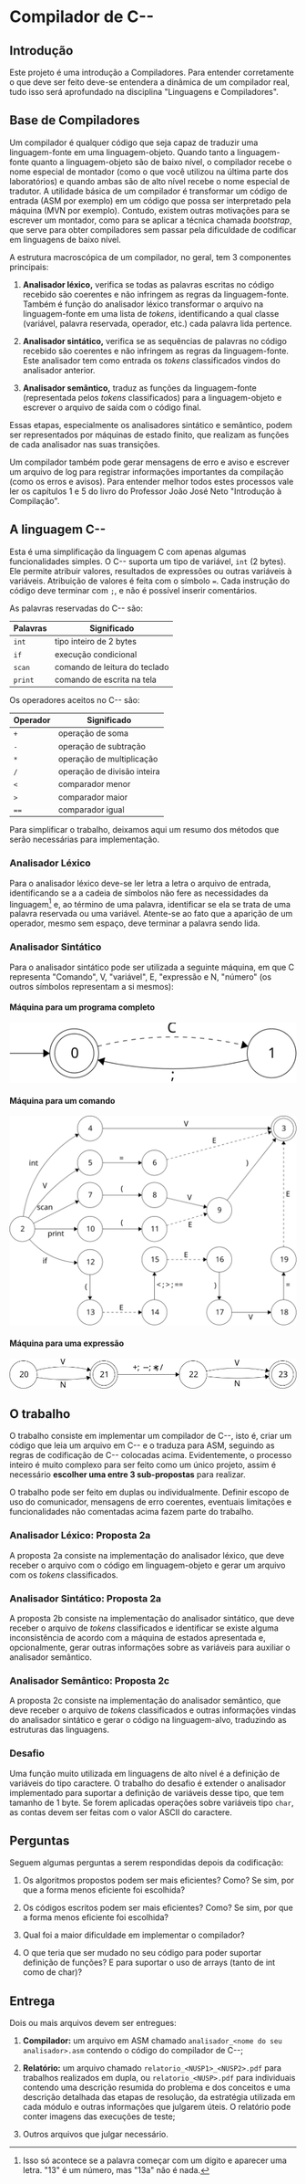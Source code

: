 # Compilador de C--

## Introdução

Este projeto é uma introdução a Compiladores. Para entender corretamente
o que deve ser feito deve-se entendera a dinâmica de um compilador real,
tudo isso será aprofundado na disciplina "Linguagens e Compiladores".

## Base de Compiladores

Um compilador é qualquer código que seja capaz de traduzir uma
linguagem-fonte em uma linguagem-objeto. Quando tanto a linguagem-fonte
quanto a linguagem-objeto são de baixo nível, o compilador recebe o nome
especial de montador (como o que você utilizou na última parte dos
laboratórios) e quando ambas são de alto nível recebe o nome especial de
tradutor. A utilidade básica de um compilador é transformar um código de
entrada (ASM por exemplo) em um código que possa ser interpretado pela
máquina (MVN por exemplo). Contudo, existem outras motivações para se
escrever um montador, como para se aplicar a técnica chamada _bootstrap_,
que serve para obter compiladores sem passar pela dificuldade de codificar
em linguagens de baixo nível.

A estrutura macroscópica de um compilador, no geral, tem 3 componentes
principais:

1.  **Analisador léxico,** verifica se
    todas as palavras escritas no código recebido são coerentes e não
    infringem as regras da linguagem-fonte. Também é função do
    analisador léxico transformar o arquivo na linguagem-fonte em uma
    lista de _tokens_, identificando a qual classe (variável, palavra
    reservada, operador, etc.) cada palavra lida pertence.

2.  **Analisador sintático,** verifica se
    as sequências de palavras no código recebido são coerentes e não
    infringem as regras da linguagem-fonte. Este analisador tem como
    entrada os _tokens_ classificados vindos do analisador anterior.

3.  **Analisador semântico,** traduz as
    funções da linguagem-fonte (representada pelos _tokens_ classificados)
    para a linguagem-objeto e escrever o arquivo de saída com o código
    final.

Essas etapas, especialmente os analisadores sintático e semântico, podem
ser representados por máquinas de estado finito, que realizam as funções
de cada analisador nas suas transições.

Um compilador também pode gerar mensagens de erro e aviso e escrever um
arquivo de log para registrar informações importantes da compilação
(como os erros e avisos). Para entender melhor todos estes processos
vale ler os capítulos 1 e 5 do livro do Professor João José Neto "Introdução
à Compilação".

## A linguagem C--

Esta é uma simplificação da linguagem C com apenas algumas
funcionalidades simples. O C-- suporta um tipo de variável, `int` (2
bytes). Ele permite atribuir valores, resultados de expressões ou outras
variáveis à variáveis. Atribuição de valores é feita com o símbolo `=`.
Cada instrução do código deve terminar com `;`, e não é possível inserir
comentários.

As palavras reservadas do C-- são:

| Palavras | Significado |
|----------|-------------|
| `int`    | tipo inteiro de 2 bytes        |
| `if`     | execução condicional           |
| `scan`   | comando de leitura do teclado  |
| `print`  | comando de escrita na tela     |

Os operadores aceitos no C-- são:

| Operador | Significado |
|----------|-------------|
| `+`      | operação de soma             |
| `-`      | operação de subtração        |
| `*`      | operação de multiplicação    |
| `/`      | operação de divisão inteira  |
| `<`      | comparador menor             |
| `>`      | comparador maior             |
| `==`     | comparador igual             |

Para simplificar o trabalho, deixamos aqui um resumo dos métodos que
serão necessárias para implementação.

### Analisador Léxico

Para o analisador léxico deve-se ler letra a letra o arquivo de entrada,
identificando se a a cadeia de símbolos não fere as necessidades da
linguagem[^1] e, ao término de uma palavra, identificar se ela se trata
de uma palavra reservada ou uma variável. Atente-se ao fato que a aparição
de um operador, mesmo sem espaço, deve terminar a palavra sendo lida.

[^1]: Isso só acontece se a palavra começar com um dígito e
    aparecer uma letra. "13" é um número, mas "13a" não é nada.

### Analisador Sintático

Para o analisador sintático pode ser utilizada a seguinte máquina, em que C
representa "Comando", V, "variável", E, "expressão e N, "número" (os
outros símbolos representam a si mesmos):

#### Máquina para um programa completo

![Máquina sintática para um programa](img/programa.svg)

#### Máquina para um comando

![Máquina sintática para um comando](img/comando.svg)

#### Máquina para uma expressão

![Máquina sintática para uma expressão](img/expressao.svg)


## O trabalho

O trabalho consiste em implementar um compilador de C--, isto é, criar
um código que leia um arquivo em C-- e o traduza para ASM, seguindo as
regras de codificação de C-- colocadas acima. Evidentemente, o processo
inteiro é muito complexo para ser feito como um único projeto, assim é
necessário **escolher uma entre 3 sub-propostas** para realizar.

O trabalho pode ser feito em duplas ou individualmente. Definir escopo
de uso do comunicador, mensagens de erro coerentes, eventuais limitações
e funcionalidades não comentadas acima fazem parte do trabalho.

### Analisador Léxico: Proposta 2a

A proposta 2a consiste na implementação do analisador léxico, que deve
receber o arquivo com o código em linguagem-objeto e gerar um arquivo
com os _tokens_ classificados.

### Analisador Sintático: Proposta 2a

A proposta 2b consiste na implementação do analisador sintático, que
deve receber o arquivo de _tokens_ classificados e identificar se existe
alguma inconsistência de acordo com a máquina de estados apresentada e,
opcionalmente, gerar outras informações sobre as variáveis para auxiliar
o analisador semântico.

### Analisador Semântico: Proposta 2c

A proposta 2c consiste na implementação do analisador semântico, que
deve receber o arquivo de _tokens_ classificados e outras informações
vindas do analisador sintático e gerar o código na linguagem-alvo,
traduzindo as estruturas das linguagens.

### Desafio

Uma função muito utilizada em linguagens de alto nível é a
definição de variáveis do tipo caractere. O trabalho do desafio é
extender o analisador implementado para suportar a definição de
variáveis desse tipo, que tem tamanho de 1 byte. Se forem aplicadas
operações sobre variáveis tipo `char`, as contas devem ser feitas com o
valor ASCII do caractere.

## Perguntas

Seguem algumas perguntas a serem respondidas depois da codificação:

1.  Os algoritmos propostos podem ser mais eficientes? Como? Se sim, por
    que a forma menos eficiente foi escolhida?

2.  Os códigos escritos podem ser mais eficientes? Como? Se sim, por que
    a forma menos eficiente foi escolhida?

3.  Qual foi a maior dificuldade em implementar o compilador?

4.  O que teria que ser mudado no seu código para poder suportar
    definição de funções? E para suportar o uso de arrays (tanto de int
    como de char)?

## Entrega

Dois ou mais arquivos devem ser entregues:

1.  **Compilador:** um arquivo em ASM chamado
    `analisador_<nome do seu analisador>.asm` contendo o código do compilador
    de C--;

2. **Relatório:** um arquivo chamado `relatorio_<NUSP1>_<NUSP2>.pdf` para
    trabalhos realizados em dupla, ou `relatorio_<NUSP>.pdf` para individuais
    contendo uma descrição resumida do problema e dos conceitos e uma descrição
    detalhada das etapas de resolução, da estratégia utilizada em cada módulo
    e outras informações que julgarem úteis. O relatório pode conter imagens
    das execuções de teste;

3.  Outros arquivos que julgar necessário.

